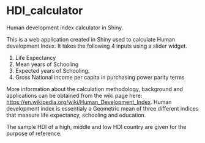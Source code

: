 # HDI_calculator
  
Human development index calculator in Shiny. 

This is a web application created in Shiny used to calculate Human development Index. It takes the following 4 inputs using a slider
widget.
 1. Life Expectancy  
 2. Mean years of Schooling  
 3. Expected years of Schooling.  
 4. Gross National income per capita in purchasing power parity terms  
  
More information about the calculation methodology, background and applications can be obtained from the wiki page here:
https://en.wikipedia.org/wiki/Human_Development_Index. Human development index is essentialy a Geometric mean of three different
indices that measure life expectancy, schooling and education.
  
The sample HDI of a high, middle and low HDI country are given for the purpose of reference.
 

